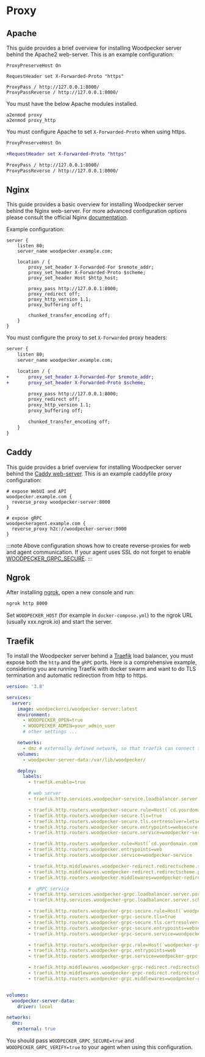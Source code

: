 # Proxy

## Apache

This guide provides a brief overview for installing Woodpecker server behind the Apache2 web-server. This is an example configuration:

```nohighlight
ProxyPreserveHost On

RequestHeader set X-Forwarded-Proto "https"

ProxyPass / http://127.0.0.1:8000/
ProxyPassReverse / http://127.0.0.1:8000/
```

You must have the below Apache modules installed.

```nohighlight
a2enmod proxy
a2enmod proxy_http
```

You must configure Apache to set `X-Forwarded-Proto` when using https.

```diff
ProxyPreserveHost On

+RequestHeader set X-Forwarded-Proto "https"

ProxyPass / http://127.0.0.1:8000/
ProxyPassReverse / http://127.0.0.1:8000/
```

## Nginx

This guide provides a basic overview for installing Woodpecker server behind the Nginx web-server. For more advanced configuration options please consult the official Nginx [documentation](https://www.nginx.com/resources/admin-guide/).

Example configuration:

```nginx
server {
    listen 80;
    server_name woodpecker.example.com;

    location / {
        proxy_set_header X-Forwarded-For $remote_addr;
        proxy_set_header X-Forwarded-Proto $scheme;
        proxy_set_header Host $http_host;

        proxy_pass http://127.0.0.1:8000;
        proxy_redirect off;
        proxy_http_version 1.1;
        proxy_buffering off;

        chunked_transfer_encoding off;
    }
}
```

You must configure the proxy to set `X-Forwarded` proxy headers:

```diff
server {
    listen 80;
    server_name woodpecker.example.com;

    location / {
+       proxy_set_header X-Forwarded-For $remote_addr;
+       proxy_set_header X-Forwarded-Proto $scheme;

        proxy_pass http://127.0.0.1:8000;
        proxy_redirect off;
        proxy_http_version 1.1;
        proxy_buffering off;

        chunked_transfer_encoding off;
    }
}
```

## Caddy

This guide provides a brief overview for installing Woodpecker server behind the [Caddy web-server](https://caddyserver.com/). This is an example caddyfile proxy configuration:

```caddy
# expose WebUI and API
woodpecker.example.com {
  reverse_proxy woodpecker-server:8000
}

# expose gRPC
woodpeckeragent.example.com {
  reverse_proxy h2c://woodpecker-server:9000
}
```

:::note
Above configuration shows how to create reverse-proxies for web and agent communication. If your agent uses SSL do not forget to enable [WOODPECKER_GRPC_SECURE](./15-agent-config.md#woodpecker_grpc_secure).
:::

## Ngrok

After installing [ngrok](https://ngrok.com/), open a new console and run:

```bash
ngrok http 8000
```

Set `WOODPECKER_HOST` (for example in `docker-compose.yml`) to the ngrok URL (usually xxx.ngrok.io) and start the server.


## Traefik

To install the Woodpecker server behind a [Traefik](https://traefik.io/) load balancer, you must expose both the `http` and the `gRPC` ports. Here is a comprehensive example, considering you are running Traefik with docker swarm and want to do TLS termination and automatic redirection from http to https.

```yml
version: '3.8'

services:
  server:
    image: woodpeckerci/woodpecker-server:latest
    environment:
      - WOODPECKER_OPEN=true
      - WOODPECKER_ADMIN=your_admin_user
      # other settings ...

    networks:
      - dmz # externally defined network, so that traefik can connect to the server
    volumes:
      - woodpecker-server-data:/var/lib/woodpecker/

    deploy:
      labels:
        - traefik.enable=true

        # web server
        - traefik.http.services.woodpecker-service.loadbalancer.server.port=8000

        - traefik.http.routers.woodpecker-secure.rule=Host(`cd.yourdomain.com`)
        - traefik.http.routers.woodpecker-secure.tls=true
        - traefik.http.routers.woodpecker-secure.tls.certresolver=letsencrypt
        - traefik.http.routers.woodpecker-secure.entrypoints=websecure
        - traefik.http.routers.woodpecker-secure.service=woodpecker-service

        - traefik.http.routers.woodpecker.rule=Host(`cd.yourdomain.com`)
        - traefik.http.routers.woodpecker.entrypoints=web
        - traefik.http.routers.woodpecker.service=woodpecker-service

        - traefik.http.middlewares.woodpecker-redirect.redirectscheme.scheme=https
        - traefik.http.middlewares.woodpecker-redirect.redirectscheme.permanent=true
        - traefik.http.routers.woodpecker.middlewares=woodpecker-redirect@docker

        #  gRPC service
        - traefik.http.services.woodpecker-grpc.loadbalancer.server.port=9000
        - traefik.http.services.woodpecker-grpc.loadbalancer.server.scheme=h2c

        - traefik.http.routers.woodpecker-grpc-secure.rule=Host(`woodpecker-grpc.yourdomain.com`)
        - traefik.http.routers.woodpecker-grpc-secure.tls=true
        - traefik.http.routers.woodpecker-grpc-secure.tls.certresolver=letsencrypt
        - traefik.http.routers.woodpecker-grpc-secure.entrypoints=websecure
        - traefik.http.routers.woodpecker-grpc-secure.service=woodpecker-grpc

        - traefik.http.routers.woodpecker-grpc.rule=Host(`woodpecker-grpc.yourdomain.com`)
        - traefik.http.routers.woodpecker-grpc.entrypoints=web
        - traefik.http.routers.woodpecker-grpc.service=woodpecker-grpc

        - traefik.http.middlewares.woodpecker-grpc-redirect.redirectscheme.scheme=https
        - traefik.http.middlewares.woodpecker-grpc-redirect.redirectscheme.permanent=true
        - traefik.http.routers.woodpecker-grpc.middlewares=woodpecker-grpc-redirect@docker


volumes:
  woodpecker-server-data:
    driver: local

networks:
  dmz:
    external: true
```

You should pass `WOODPECKER_GRPC_SECURE=true` and `WOODPECKER_GRPC_VERIFY=true` to your agent when using this configuration.
